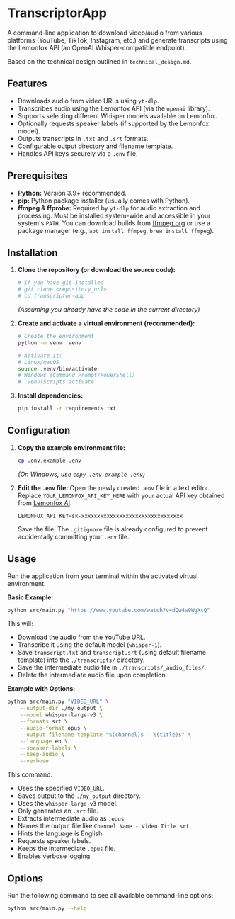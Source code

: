 # TranscriptorApp

A command-line application to download video/audio from various platforms (YouTube, TikTok, Instagram, etc.) and generate transcripts using the Lemonfox API (an OpenAI Whisper-compatible endpoint).

Based on the technical design outlined in `technical_design.md`.

## Features

- Downloads audio from video URLs using `yt-dlp`.
- Transcribes audio using the Lemonfox API (via the `openai` library).
- Supports selecting different Whisper models available on Lemonfox.
- Optionally requests speaker labels (if supported by the Lemonfox model).
- Outputs transcripts in `.txt` and `.srt` formats.
- Configurable output directory and filename template.
- Handles API keys securely via a `.env` file.

## Prerequisites

- **Python:** Version 3.9+ recommended.
- **pip:** Python package installer (usually comes with Python).
- **ffmpeg & ffprobe:** Required by `yt-dlp` for audio extraction and processing. Must be installed system-wide and accessible in your system's `PATH`. You can download builds from [ffmpeg.org](https://ffmpeg.org/download.html) or use a package manager (e.g., `apt install ffmpeg`, `brew install ffmpeg`).

## Installation

1.  **Clone the repository (or download the source code):**

    ```bash
    # If you have git installed
    # git clone <repository_url>
    # cd transcriptor-app
    ```

    _(Assuming you already have the code in the current directory)_

2.  **Create and activate a virtual environment (recommended):**

    ```bash
    # Create the environment
    python -m venv .venv

    # Activate it:
    # Linux/macOS
    source .venv/bin/activate
    # Windows (Command Prompt/PowerShell)
    # .venv\Scripts\activate
    ```

3.  **Install dependencies:**
    ```bash
    pip install -r requirements.txt
    ```

## Configuration

1.  **Copy the example environment file:**

    ```bash
    cp .env.example .env
    ```

    _(On Windows, use `copy .env.example .env`)_

2.  **Edit the `.env` file:**
    Open the newly created `.env` file in a text editor.
    Replace `YOUR_LEMONFOX_API_KEY_HERE` with your actual API key obtained from [Lemonfox AI](https://lemonfox.ai/).
    ```dotenv
    LEMONFOX_API_KEY=sk-xxxxxxxxxxxxxxxxxxxxxxxxxxxxxxxx
    ```
    Save the file. The `.gitignore` file is already configured to prevent accidentally committing your `.env` file.

## Usage

Run the application from your terminal within the activated virtual environment.

**Basic Example:**

```bash
python src/main.py "https://www.youtube.com/watch?v=dQw4w9WgXcQ"
```

This will:

- Download the audio from the YouTube URL.
- Transcribe it using the default model (`whisper-1`).
- Save `transcript.txt` and `transcript.srt` (using default filename template) into the `./transcripts/` directory.
- Save the intermediate audio file in `./transcripts/_audio_files/`.
- Delete the intermediate audio file upon completion.

**Example with Options:**

```bash
python src/main.py "VIDEO_URL" \
    --output-dir ./my_output \
    --model whisper-large-v3 \
    --formats srt \
    --audio-format opus \
    --output-filename-template "%(channel)s - %(title)s" \
    --language en \
    --speaker-labels \
    --keep-audio \
    --verbose
```

This command:

- Uses the specified `VIDEO_URL`.
- Saves output to the `./my_output` directory.
- Uses the `whisper-large-v3` model.
- Only generates an `.srt` file.
- Extracts intermediate audio as `.opus`.
- Names the output file like `Channel Name - Video Title.srt`.
- Hints the language is English.
- Requests speaker labels.
- Keeps the intermediate `.opus` file.
- Enables verbose logging.

## Options

Run the following command to see all available command-line options:

```bash
python src/main.py --help
```
